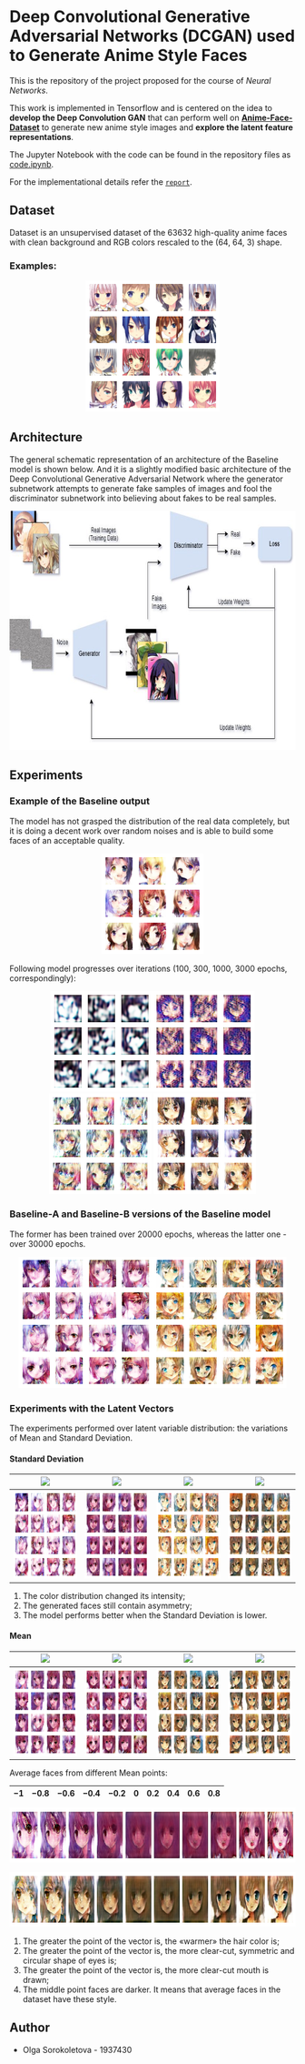 # Deep Convolutional Generative Adversarial Networks (DCGAN) used to Generate Anime Style Faces

This is the repository of the project proposed for the course of *Neural Networks*.

This work is implemented in Tensorflow and is centered on the idea to **develop the Deep Convolution GAN** that can perform well on [**Anime-Face-Dataset**](https://github.com/bchao1/Anime-Face-Dataset) to generate new anime style images and **explore the latent feature representations**.

The  Jupyter Notebook with the code can be found in the repository files as [code.ipynb](https://github.com/olga-sorokoletova/Neural-Networks/blob/main/scripts/code.ipynb). 

For the implementational details refer the [```report```](https://github.com/olga-sorokoletova/Neural-Networks/tree/main/report.pdf).

## Dataset

Dataset is an unsupervised dataset of the 63632 high-quality anime faces with clean background and RGB colors rescaled to the (64, 64, 3) shape.

### Examples:

<p align="center">
  <img src="/images/dataset.png" width="236" height="231"/>
</p>

## Architecture

The general schematic representation of an architecture of the Baseline model is shown below. And it is a slightly modified basic architecture of the Deep Convolutional Generative Adversarial Network where the generator subnetwork attempts to generate fake samples of images and fool the discriminator subnetwork into believing about fakes to be real samples.

<p align="center">
  <img src="/images/gan_architecture.jpeg" width="774" height="420"/>
</p>

## Experiments

### Example of the Baseline output

The model has not grasped the distribution of the real data completely, but it is doing a decent work over random noises and is able to build some faces of an acceptable quality.

<p align="center">
  <img src="/images/generated/animes_9900_small.png" width="180" height="177"/>
</p>

Following model progresses over iterations (100, 300, 1000, 3000 epochs, correspondingly):

<p align="center">
  <img src="/images/generated/animes_100_small.png" width="180" height="177"/><img src="/images/generated/animes_300_small.png" width="180" height="177"/> <img src="/images/generated/animes_1000_small.png" width="180" height="177"/> <img src="/images/generated/animes_3000_small.png" width="180" height="177"/> 
</p>

### Baseline-A and Baseline-B versions of the Baseline model

The former has been trained over 20000 epochs, whereas the latter one - over 30000 epochs.

<p align="center">
  <img src="/images/generated/a01.png" width="236" height="231"/><img src="/images/generated/b01.png" width="236" height="231"/>
</p>

### Experiments with the Latent Vectors

The experiments performed over latent variable distribution: the variations of Mean and Standard Deviation.

#### Standard Deviation

 <img src="https://render.githubusercontent.com/render/math?math=\A: \mathcal{N}(0, 1)"> | <img src="https://render.githubusercontent.com/render/math?math=\A: \mathcal{N}(0, 0.4)"> |   <img src="https://render.githubusercontent.com/render/math?math=\B: \mathcal{N}(0, 1)"> | <img src="https://render.githubusercontent.com/render/math?math=\B: \mathcal{N}(0, 0.4)"> 
:---------------------------------------------------------------------------------------:|:--------------------------------------------------------------------------------------------:|:---------------------------------------------------------------------------------------:|:--------------------------------------------------------------------------------------------:
 <img src="/images/generated/a01.png" width="157" height="154"/> | <img src="/images/generated/a04.png" width="157" height="154"/>| <img src="/images/generated/b01.png" width="157" height="154"/> | <img src="/images/generated/b04.png" width="157" height="154"/>
 
1. The color distribution changed its intensity;
2. The generated faces still contain asymmetry;
3. The model performs better when the Standard Deviation is lower.
  
  #### Mean
  
   <img src="https://render.githubusercontent.com/render/math?math=\A: \mathcal{N}(-0.3, 0.4)"> | <img src="https://render.githubusercontent.com/render/math?math=\A: \mathcal{N}(0.3, 0.4)"> |   <img src="https://render.githubusercontent.com/render/math?math=\B: \mathcal{N}(-0.3, 0.4)"> | <img src="https://render.githubusercontent.com/render/math?math=\B: \mathcal{N}(0.3, 0.4)"> 
:---------------------------------------------------------------------------------------:|:--------------------------------------------------------------------------------------------:|:---------------------------------------------------------------------------------------:|:--------------------------------------------------------------------------------------------:
 <img src="/images/generated/a_34.png" width="157" height="154"/> | <img src="/images/generated/a34.png" width="157" height="154"/>| <img src="/images/generated/b_34.png" width="157" height="154"/> | <img src="/images/generated/b34.png" width="157" height="154"/>
 
Average faces from different Mean points:

 |−1 |−0.8|−0.6|−0.4|−0.2|  0 | 0.2| 0.4| 0.6| 0.8|
 |-|-|-|-|-|-|-|-|-|-|

<p align="center">
  <img src="/images/generated/a_means.png" width="907" height="96"/>
</p>

<p align="center">
  <img src="/images/generated/b_means.png" width="907" height="96"/>
</p>

1. The greater the point of the vector is, the «warmer» the hair color is;
2. The greater the point of the vector is, the more clear-cut, symmetric and circular shape of eyes is;
3. The greater the point of the vector is, the more clear-cut mouth is drawn;
4. The middle point faces are darker. It means that average faces in the dataset have these style.

## Author
- Olga Sorokoletova - 1937430
